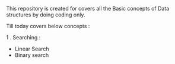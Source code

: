 This repository is created for covers all the Basic concepts of Data structures by doing coding only.

Till today covers below concepts :

1 . Searching :
   * Linear Search
   * Binary search
